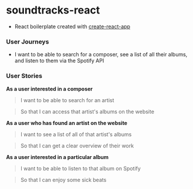 # soundtracks-react
- React boilerplate created with [create-react-app](https://github.com/facebookincubator/create-react-app)

### User Journeys
- I want to be able to search for a composer, see a list of all their albums, and listen to them via the Spotify API

### User Stories
**As a user interested in a composer**
> I want to be able to search for an artist

> So that I can access that artist's albums on the website

**As a user who has found an artist on the website**
> I want to see a list of all of that artist's albums

> So that I can get a clear overview of their work

**As a user interested in a particular album**
> I want to be able to listen to that album on Spotify

> So that I can enjoy some sick beats
